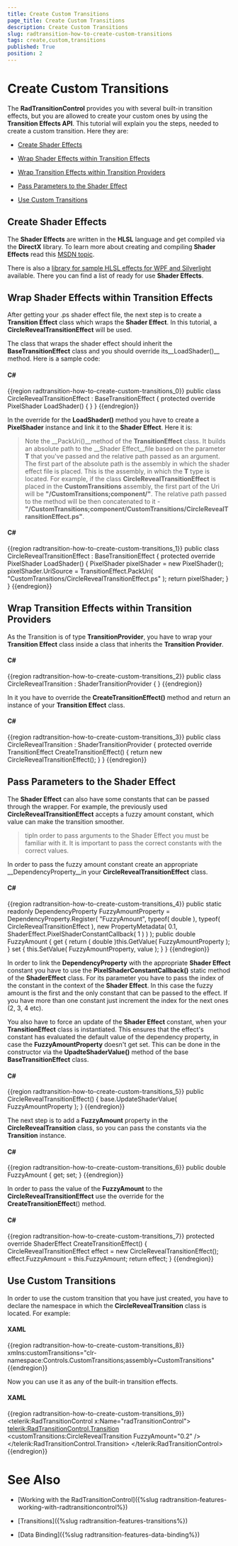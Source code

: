 ```yaml
---
title: Create Custom Transitions
page_title: Create Custom Transitions
description: Create Custom Transitions
slug: radtransition-how-to-create-custom-transitions
tags: create,custom,transitions
published: True
position: 2
---
```


# Create Custom Transitions



The __RadTransitionControl__ provides you with several built-in transition effects, but you are allowed to create your custom ones by using the __Transition Effects API__. This tutorial will explain you the steps, needed to create a custom transition. Here they are:

* [Create Shader Effects](#Create_Shader_Effects)

* [Wrap Shader Effects within Transition Effects](#Wrap_Shader_Effects_within_Transition_Effects)

* [Wrap Transition Effects within Transition Providers](#Wrap_Transition_Effects_within_Transition_Providers)

* [Pass Parameters to the Shader Effect](#Pass_Parameters_to_the_Shader_Effect)

* [Use Custom Transitions](#Use_Custom_Transitions)

## Create Shader Effects

The __Shader Effects__ are written in the __HLSL__ language and get compiled via the __DirectX__ library. To learn more about creating and compiling __Shader Effects__ read this [MSDN topic](http://msdn.microsoft.com/en-us/library/bb509635%28v=VS.85%29.aspx).

There is also a [library for sample HLSL effects for WPF and Silverlight](http://wpffx.codeplex.com/) available. There you can find a list of ready for use __Shader Effects__.

## Wrap Shader Effects within Transition Effects

After getting your .ps shader effect file, the next step is to create a __Transition Effect__ class which wraps the __Shader Effect__. In this tutorial, a __CircleRevealTransitionEffect__ will be used. 

The class that wraps the shader effect should inherit the __BaseTransitionEffect__ class and you should override its__LoadShader()__ method. Here is a sample code:

#### __C#__

{{region radtransition-how-to-create-custom-transitions_0}}
	public class CircleRevealTransitionEffect : BaseTransitionEffect
	{
	    protected override PixelShader LoadShader()
	    {
	    }
	}
	{{endregion}}



In the override for the __LoadShader()__ method you have to create a __PixelShader__ instance and link it to the __Shader Effect__. Here it is:

>Note the __PackUri<T>()__method of the __TransitionEffect__ class. It builds an absolute path to the __Shader Effect__file based on the parameter __T__ that you've passed and the relative path passed as an argument. The first part of the absolute path is the assembly in which the shader effect file is placed. This is the assembly, in which the __T__ type is located. For example, if the class __CircleRevealTransitionEffect__ is placed in the __CustomTransitions__ assembly, the first part of the Uri will be __"/CustomTransitions;component/"__. The relative path passed to the method will be then concatenated to it - __"/CustomTransitions;component/CustomTransitions/CircleRevealTransitionEffect.ps"__.

#### __C#__

{{region radtransition-how-to-create-custom-transitions_1}}
	public class CircleRevealTransitionEffect : BaseTransitionEffect
	{
	    protected override PixelShader LoadShader()
	    {
	        PixelShader pixelShader = new PixelShader();
	        pixelShader.UriSource = TransitionEffect.PackUri<CircleRevealTransitionEffect>( "CustomTransitions/CircleRevealTransitionEffect.ps" );
	        return pixelShader;
	    }
	}
	{{endregion}}



## Wrap Transition Effects within Transition Providers

As the Transition is of type __TransitionProvider__, you have to wrap your __Transition Effect__ class inside a class that inherits the __Transition Provider__.

#### __C#__

{{region radtransition-how-to-create-custom-transitions_2}}
	public class CircleRevealTransition : ShaderTransitionProvider
	{
	}
	{{endregion}}



In it you have to override the __CreateTransitionEffect()__ method and return an instance of your __Transition Effect__ class.

#### __C#__

{{region radtransition-how-to-create-custom-transitions_3}}
	public class CircleRevealTransition : ShaderTransitionProvider
	{
	    protected override TransitionEffect CreateTransitionEffect()
	    {
	        return new CircleRevealTransitionEffect();
	    }
	}
	{{endregion}}



## Pass Parameters to the Shader Effect

The __Shader Effect__ can also have some constants that can be passed through the wrapper. For example, the previously used __CircleRevealTransitionEffect__ accepts a fuzzy amount constant, which value can make the transition smoother.

>tipIn order to pass arguments to the Shader Effect you must be familiar with it. It is important to pass the correct constants with the correct values.

In order to pass the fuzzy amount constant create an appropriate __DependencyProperty__in your __CircleRevealTransitionEffect__ class.

#### __C#__

{{region radtransition-how-to-create-custom-transitions_4}}
	public static readonly DependencyProperty FuzzyAmountProperty = 
	    DependencyProperty.Register( "FuzzyAmount", 
	                                    typeof( double ), 
	                                    typeof( CircleRevealTransitionEffect ), 
	                                    new PropertyMetadata( 0.1, ShaderEffect.PixelShaderConstantCallback( 1 ) ) );
	public double FuzzyAmount
	{
	    get
	    {
	        return ( double )this.GetValue( FuzzyAmountProperty );
	    }
	    set
	    {
	        this.SetValue( FuzzyAmountProperty, value );
	    }
	}
	{{endregion}}



In order to link the __DependencyProperty__ with the appropriate __Shader Effect__ constant you have to use the __PixelShaderConstantCallback()__ static method of the __ShaderEffect__ class. For its parameter you have to pass the index of the constant in the context of the __Shader Effect__. In this case the fuzzy amount is the first and the only constant that can be passed to the effect. If you have more than one constant just increment the index for the next ones (2, 3, 4 etc).

You also have to force an update of the __Shader Effect__ constant, when your __TransitionEffect__ class is instantiated. This ensures that the effect's constant has evaluated the default value of the dependency property, in case the __FuzzyAmountProperty__ doesn't get set. This can be done in the constructor via the __UpadteShaderValue()__ method of the base __BaseTransitionEffect__ class.

#### __C#__

{{region radtransition-how-to-create-custom-transitions_5}}
	public CircleRevealTransitionEffect()
	{
	    base.UpdateShaderValue( FuzzyAmountProperty );
	}
	{{endregion}}



The next step is to add a __FuzzyAmount__ property in the __CircleRevealTransition__ class, so you can pass the constants via the __Transition__ instance.

#### __C#__

{{region radtransition-how-to-create-custom-transitions_6}}
	public double FuzzyAmount
	{
	    get;
	    set;
	}
	{{endregion}}



In order to pass the value of the __FuzzyAmount__ to the __CircleRevealTransitionEffect__ use the override for the __CreateTransitionEffect__() method.

#### __C#__

{{region radtransition-how-to-create-custom-transitions_7}}
	protected override ShaderEffect CreateTransitionEffect()
	{
	    CircleRevealTransitionEffect effect = new CircleRevealTransitionEffect();
	    effect.FuzzyAmount = this.FuzzyAmount;
	    return effect;
	}
	{{endregion}}



## Use Custom Transitions

In order to use the custom transition that you have just created, you have to declare the namespace in which the __CircleRevealTransition__ class is located. For example:

#### __XAML__

{{region radtransition-how-to-create-custom-transitions_8}}
	xmlns:customTransitions="clr-namespace:Controls.CustomTransitions;assembly=CustomTransitions"
	{{endregion}}



Now you can use it as any of the built-in transition effects.

#### __XAML__

{{region radtransition-how-to-create-custom-transitions_9}}
	<telerik:RadTransitionControl x:Name="radTransitionControl">
	    <telerik:RadTransitionControl.Transition>
	        <customTransitions:CircleRevealTransition FuzzyAmount="0.2" />
	    </telerik:RadTransitionControl.Transition>
	</telerik:RadTransitionControl>
	{{endregion}}



# See Also

 * [Working with the RadTransitionControl]({%slug radtransition-features-working-with-radtransitioncontrol%})

 * [Transitions]({%slug radtransition-features-transitions%})

 * [Data Binding]({%slug radtransition-features-data-binding%})
